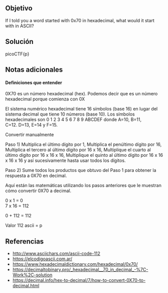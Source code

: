 
## Objetivo

If I told you a word started with 0x70 in hexadecimal, what would it start with in ASCII?

## Solución

picoCTF{p}

## Notas adicionales

#### Definiciones que entender
0X70 es un número hexadecimal (hex). Podemos decir que es un número hexadecimal porque comienza con 0X

El sistema numérico hexadecimal tiene 16 símbolos (base 16) en lugar del sistema decimal que tiene 10 números (base 10). Los símbolos hexadecimales son 0 1 2 3 4 5 6 7 8 9 ABCDEF donde A=10, B=11, C=12. D=13, E=14 y F=15.

Convertir manualmente

Paso 1) Multiplica el último dígito por 1, Multiplica el penúltimo dígito por 16, Multiplica el tercero al último dígito por 16 x 16, Multiplique el cuarto al último dígito por 16 x 16 x 16, Multiplique el quinto al último dígito por 16 x 16 x 16 x 16 y así sucesivamente hasta usar todos los dígitos.

Paso 2) Sume todos los productos que obtuvo del Paso 1 para obtener la respuesta a 0X70 en decimal.

Aquí están las matemáticas utilizando los pasos anteriores que le muestran cómo convertir 0X70 a decimal.

0 x 1 = 0  
7 x 16 = 112

0 + 112 = 112

Valor 112 ascii = p

## Referencias

- http://www.asciichars.com/ascii-code-112
- https://elcodigoascii.com.ar/
- https://www.hexadecimaldictionary.com/hexadecimal/0x70/
- https://decimaltobinary.pro/_hexadecimal__70_in_decimal_-%7C-Work%2C-solution
- https://decimal.info/hex-to-decimal/7/how-to-convert-0X70-to-decimal.html